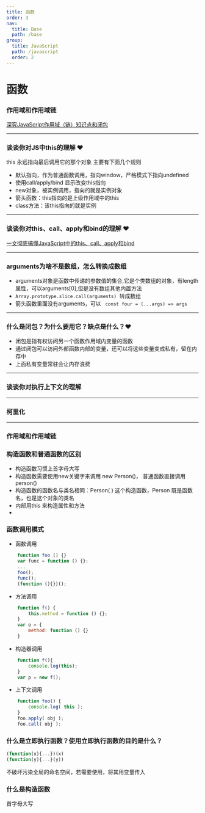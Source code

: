 ```yaml
---
title: 函数
order: 3
nav:
  title: Base
  path: /base
group:
  title: JavaScript
  path: /javascript
  order: 2
---
```


# 函数

### 作用域和作用域链
[深究JavaScript作用域（链）知识点和闭包](https://juejin.im/post/6844904126216830984)

---

### 谈谈你对JS中this的理解 ❤️
this 永远指向最后调用它的那个对象
主要有下面几个规则
- 默认指向，作为普通函数调用，指向window，严格模式下指向undefined
- 使用call/apply/bind 显示改变this指向
- new对象，被实例调用，指向的就是实例对象
- 箭头函数：this指向的是上级作用域中的this
- class方法：该this指向的就是实例

---

### 谈谈你对this、call、apply和bind的理解 ❤️
[一文彻底搞懂JavaScript中的this、call、apply和bind](https://juejin.im/post/6844904009308831751)

---

### arguments为啥不是数组，怎么转换成数组

- arguments对象是函数中传递的参数值的集合,它是个类数组的对象，有length属性，可以arguments[0],但是没有数组其他内置方法
- `Array.prototype.slice.call(arguments)`   转成数组
- 箭头函数里面没有arguments，可以 ` const four = (...args) => args` 

---

### 什么是闭包？为什么要用它？缺点是什么？❤️

- 闭包是指有权访问另一个函数作用域内变量的函数
- 通过闭包可以访问外部函数内部的变量，还可以将这些变量变成私有，留在内存中
- 上面私有变量常驻会让内存浪费
  
---

### 谈谈你对执行上下文的理解

---

### 柯里化

---

### 作用域和作用域链


### 构造函数和普通函数的区别
- 构造函数习惯上首字母大写
- 构造函数需要使用new关键字来调用 new Person()， 普通函数直接调用 person()
- 构造函数的函数名与类名相同：Person( ) 这个构造函数，Person 既是函数名，也是这个对象的类名
- 内部用this 来构造属性和方法 
- 

### 函数调用模式
- 函数调用
```js
    function foo () {}
    var func = function () {};
    ...
    foo();
	func();
	(function (){})();
```
- 方法调用
```js
    function f() {
		this.method = function () {};
	}
	var o = {
		method: function () {} 
	}
```
- 构造器调用
```js
    function f(){
        console.log(this);
    }
    var p = new f(); 
```
- 上下文调用
```js
    function foo() {
		console.log( this );
	}
	foo.apply( obj );
	foo.call( obj );
```

### 什么是立即执行函数？使用立即执行函数的目的是什么？
```js
(function(x){...})(x)
(function(y){...}(y))
```
不破坏污染全局的命名空间，若需要使用，将其用变量传入


### 什么是构造函数
首字母大写
